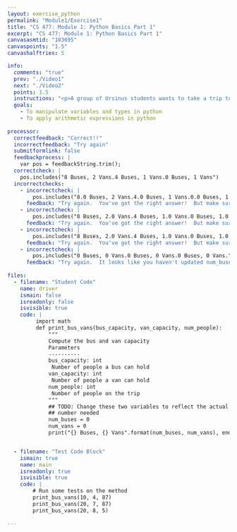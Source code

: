 ```yaml
---
layout: exercise_python
permalink: "Module1/Exercise1"
title: "CS 477: Module 1: Python Basics Part 1"
excerpt: "CS 477: Module 1: Python Basics Part 1"
canvasasmtid: "183695"
canvaspoints: "1.5"
canvashalftries: 5

info:
  comments: "true"
  prev: "./Video1"
  next: "./Video2"
  points: 1.5
  instructions: "<p>A group of Ursinus students wants to take a trip to The Poconos. The school wants students to use as many full buses as they can to hold the students, and anyone who's leftover should take a van.  As an example, suppose 87 students want to go on a field trip, a bus holds 10 people, and a van holds 4 people (yes, I know, these are small buses and vans). Then the most buses we can fill is 8 buses, but there are still 7 people leftover. We need 2 vans to hold those 7 people.</p><p>Modify the code below to compute the correct number of buses and vans.  The code has imported the <code>math</code> library, and you can use <code>math.ceil(number)</code> to round a number up and <code>math.floor(number)</code> to round a number down.  My solution had 3 lines and used the operators %, -, and /, as well as <code>math.ceil</code>.  You could have a few more lines to split stuff up if you wanted.  You could also have fewer lines!  But you should only need arithmetic operations; no loops, if statements, or anything like that (we will talk about those momentarily)</p>"
  goals:
    - To manipulate variables and types in python
    - To apply arithmetic expressions in python
    
processor:  
  correctfeedback: "Correct!!" 
  incorrectfeedback: "Try again"
  submitformlink: false
  feedbackprocess: | 
    var pos = feedbackString.trim();
  correctcheck: |
    pos.includes("8 Buses, 2 Vans.4 Buses, 1 Vans.0 Buses, 1 Vans")
  incorrectchecks:
    - incorrectcheck: |
        pos.includes("8.0 Buses, 2 Vans.4.0 Buses, 1 Vans.0.0 Buses, 1 Vans")
      feedback: "Try again.  You've got the right answer!  But make sure num_buses is an int by saying <code>num_buses = int(num_buses)</code>." 
    - incorrectcheck: |
        pos.includes("8 Buses, 2.0 Vans.4 Buses, 1.0 Vans.0 Buses, 1.0 Vans")
      feedback: "Try again.  You've got the right answer!  But make sure num_vans is an int by saying <code>num_vans = int(num_vans)</code>." 
    - incorrectcheck: |
        pos.includes("8 Buses, 2.0 Vans.4 Buses, 1.0 Vans.0 Buses, 1.0 Vans")
      feedback: "Try again.  You've got the right answer!  But make sure num_vans and num_buses are ints by saying <code>num_vans = int(num_vans)</code> and <code>num_buses = int(num_buses)</code>." 
    - incorrectcheck: |
        pos.includes("0 Buses, 0 Vans.0 Buses, 0 Vans.0 Buses, 0 Vans.")
      feedback: "Try again.  It looks like you haven't updated num_buses or num_vans" 
 
files:
  - filename: "Student Code"
    name: driver
    ismain: false
    isreadonly: false
    isvisible: true
    code: | 
         import math
         def print_bus_vans(bus_capacity, van_capacity, num_people):
             """
             Compute the bus and van capacity
             Parameters
             ----------
             bus_capacity: int
              Number of people a bus can hold
             van_capacity: int
              Number of people a van can hold
             num_people: int
              Number of people on the trip
             """
             ## TODO: Change these two variables to reflect the actual
             ## number needed
             num_buses = 0
             num_vans = 0
             print("{} Buses, {} Vans".format(num_buses, num_vans), end='.')


  - filename: "Test Code Block"
    ismain: true
    name: main
    isreadonly: true
    isvisible: true
    code: |
        # Run some tests on the method
        print_bus_vans(10, 4, 87)
        print_bus_vans(20, 7, 87)
        print_bus_vans(20, 8, 5)
        
---
```

